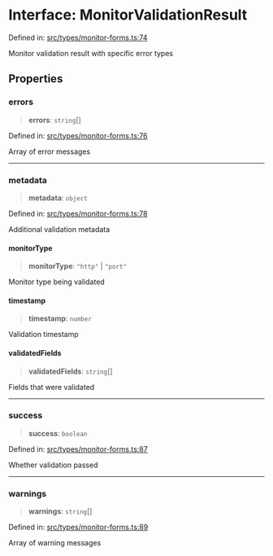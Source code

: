 # Interface: MonitorValidationResult

Defined in: [src/types/monitor-forms.ts:74](https://github.com/Nick2bad4u/Uptime-Watcher/blob/8a1973382d5fe14c52996ecda381894eb7ecd4a6/src/types/monitor-forms.ts#L74)

Monitor validation result with specific error types

## Properties

### errors

> **errors**: `string`[]

Defined in: [src/types/monitor-forms.ts:76](https://github.com/Nick2bad4u/Uptime-Watcher/blob/8a1973382d5fe14c52996ecda381894eb7ecd4a6/src/types/monitor-forms.ts#L76)

Array of error messages

***

### metadata

> **metadata**: `object`

Defined in: [src/types/monitor-forms.ts:78](https://github.com/Nick2bad4u/Uptime-Watcher/blob/8a1973382d5fe14c52996ecda381894eb7ecd4a6/src/types/monitor-forms.ts#L78)

Additional validation metadata

#### monitorType

> **monitorType**: `"http"` \| `"port"`

Monitor type being validated

#### timestamp

> **timestamp**: `number`

Validation timestamp

#### validatedFields

> **validatedFields**: `string`[]

Fields that were validated

***

### success

> **success**: `boolean`

Defined in: [src/types/monitor-forms.ts:87](https://github.com/Nick2bad4u/Uptime-Watcher/blob/8a1973382d5fe14c52996ecda381894eb7ecd4a6/src/types/monitor-forms.ts#L87)

Whether validation passed

***

### warnings

> **warnings**: `string`[]

Defined in: [src/types/monitor-forms.ts:89](https://github.com/Nick2bad4u/Uptime-Watcher/blob/8a1973382d5fe14c52996ecda381894eb7ecd4a6/src/types/monitor-forms.ts#L89)

Array of warning messages
